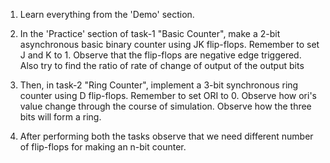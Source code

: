 1. Learn everything from the 'Demo' section.

2. In the 'Practice' section of task-1 "Basic Counter", make a 2-bit asynchronous basic binary counter using JK flip-flops. Remember to set J and K to 1. Observe that the flip-flops are negative edge triggered. Also try to find the ratio of rate of change of output of the output bits

3. Then, in task-2 "Ring Counter", implement a 3-bit synchronous ring counter using D flip-flops. Remember to set ORI to 0. Observe how ori's value change through the course of simulation. Observe how the three bits will form a ring.

4. After performing both the tasks observe that we need different number of flip-flops for making an n-bit counter.


